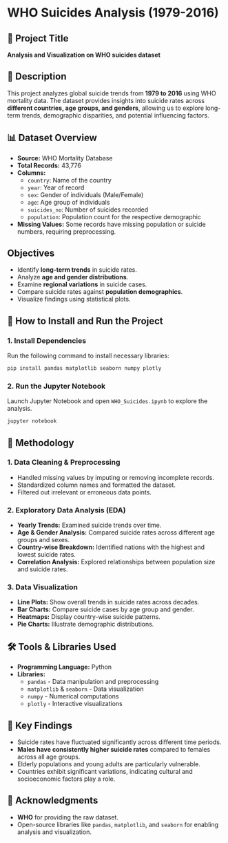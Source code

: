# WHO Suicides Analysis (1979-2016)

## 📌 Project Title
**Analysis and Visualization on WHO suicides dataset**

## 📖 Description
This project analyzes global suicide trends from **1979 to 2016** using WHO mortality data. The dataset provides insights into suicide rates across **different countries, age groups, and genders**, allowing us to explore long-term trends, demographic disparities, and potential influencing factors.

## 📊 Dataset Overview
- **Source:** WHO Mortality Database
- **Total Records:** 43,776
- **Columns:**
  - `country`: Name of the country
  - `year`: Year of record
  - `sex`: Gender of individuals (Male/Female)
  - `age`: Age group of individuals
  - `suicides_no`: Number of suicides recorded
  - `population`: Population count for the respective demographic
- **Missing Values:** Some records have missing population or suicide numbers, requiring preprocessing.

## Objectives
- Identify **long-term trends** in suicide rates.
- Analyze **age and gender distributions**.
- Examine **regional variations** in suicide cases.
- Compare suicide rates against **population demographics**.
- Visualize findings using statistical plots.

## 🚀 How to Install and Run the Project
### 1. Install Dependencies
Run the following command to install necessary libraries:
```bash
pip install pandas matplotlib seaborn numpy plotly
```

### 2. Run the Jupyter Notebook
Launch Jupyter Notebook and open `WHO_Suicides.ipynb` to explore the analysis.
```bash
jupyter notebook
```

## 📌 Methodology
### 1. Data Cleaning & Preprocessing
- Handled missing values by imputing or removing incomplete records.
- Standardized column names and formatted the dataset.
- Filtered out irrelevant or erroneous data points.

### 2. Exploratory Data Analysis (EDA)
- **Yearly Trends:** Examined suicide trends over time.
- **Age & Gender Analysis:** Compared suicide rates across different age groups and sexes.
- **Country-wise Breakdown:** Identified nations with the highest and lowest suicide rates.
- **Correlation Analysis:** Explored relationships between population size and suicide rates.

### 3. Data Visualization
- **Line Plots:** Show overall trends in suicide rates across decades.
- **Bar Charts:** Compare suicide cases by age group and gender.
- **Heatmaps:** Display country-wise suicide patterns.
- **Pie Charts:** Illustrate demographic distributions.

## 🛠️ Tools & Libraries Used
- **Programming Language:** Python
- **Libraries:**
  - `pandas` - Data manipulation and preprocessing
  - `matplotlib` & `seaborn` - Data visualization
  - `numpy` - Numerical computations
  - `plotly` - Interactive visualizations



## 📌  Key Findings
- Suicide rates have fluctuated significantly across different time periods.
- **Males have consistently higher suicide rates** compared to females across all age groups.
- Elderly populations and young adults are particularly vulnerable.
- Countries exhibit significant variations, indicating cultural and socioeconomic factors play a role.

## 🙌 Acknowledgments
- **WHO** for providing the raw dataset.
- Open-source libraries like `pandas`, `matplotlib`, and `seaborn` for enabling analysis and visualization.




